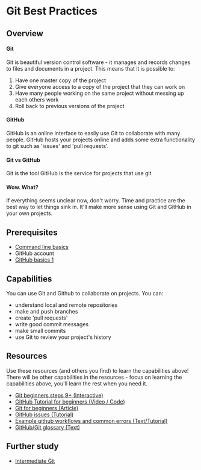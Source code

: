 # Git Best Practices

## Overview
#### Git
Git is beautiful version control software - it manages and records changes to files and documents in a project. 
This means that it is possible to:
  1. Have one master copy of the project
  2. Give everyone access to a copy of the project that they can work on
  3. Have many people working on the same project without messing up each others work
  4. Roll back to previous versions of the project

#### GitHub
GitHub is an online interface to easily use Git to collaborate with many people. GitHub hosts your projects online and adds some extra functionality to git such as 'issues' and 'pull requests'.

#### Git vs GitHub
Git is the tool
GitHub is the service for projects that use git

#### Wow. What?
If everything seems unclear now, don't worry. Time and practice are the best way to let things sink in. It'll make more sense using Git and GitHub in your own projects.

## Prerequisites
- [Command line basics](/concepts/command-line-basics)
- GitHub account
- [GitHub basics 1](/concepts/github-basics-1)

## Capabilities
You can use Git and Github to collaborate on projects. You can:  
  - understand local and remote repositories
  - make and push branches
  - create 'pull requests'
  - write good commit messages
  - make small commits
  - use Git to review your project's history

## Resources
Use these resources (and others you find) to learn the capabilities above! There will be other capabilities in the resources - focus on learning the capabilities above, you'll learn the rest when you need it.
- [Git beginners steps 9+ (Interactive)](/resources/git-basics-INTERACTIVE)
- [GitHub Tutorial for beginners (Video / Code)](/resources/github-basics-for-beginners-VIDEO)  
- [Git for beginners (Article)](/resources/git-basics-ARTICLE)
- [GitHub issues (Tutorial)](/resources/github-issues-TUTORIAL)
- [Example github workflows and common errors (Text/Tutorial)](/resources/github-phase-0-workflow-TUTORIAL)
- [GitHub/Git glossary (Text)](/resource/git-glossary-TEXT)



## Further study 
- [Intermediate Git](https://www.atlassian.com/git/tutorials/comparing-workflows)
